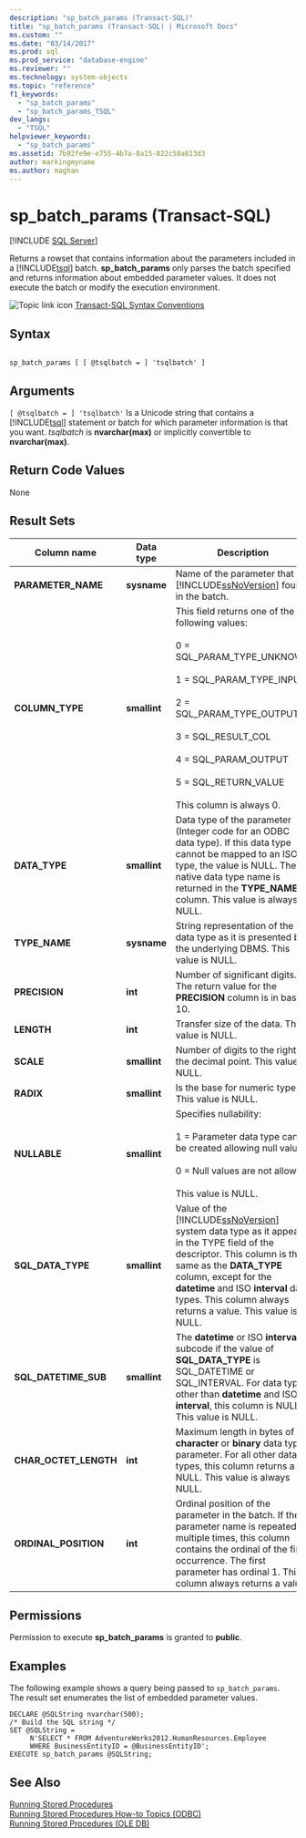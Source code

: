 ```yaml
---
description: "sp_batch_params (Transact-SQL)"
title: "sp_batch_params (Transact-SQL) | Microsoft Docs"
ms.custom: ""
ms.date: "03/14/2017"
ms.prod: sql
ms.prod_service: "database-engine"
ms.reviewer: ""
ms.technology: system-objects
ms.topic: "reference"
f1_keywords: 
  - "sp_batch_params"
  - "sp_batch_params_TSQL"
dev_langs: 
  - "TSQL"
helpviewer_keywords: 
  - "sp_batch_params"
ms.assetid: 7b92fe9e-e755-4b7a-8a15-822c58a813d3
author: markingmyname
ms.author: maghan
---
```

# sp_batch_params (Transact-SQL)
[!INCLUDE [SQL Server](../../includes/applies-to-version/sqlserver.md)]

  Returns a rowset that contains information about the parameters included in a [!INCLUDE[tsql](../../includes/tsql-md.md)] batch. **sp_batch_params** only parses the batch specified and returns information about embedded parameter values. It does not execute the batch or modify the execution environment.  
  
 ![Topic link icon](../../database-engine/configure-windows/media/topic-link.gif "Topic link icon") [Transact-SQL Syntax Conventions](../../t-sql/language-elements/transact-sql-syntax-conventions-transact-sql.md)  
  
## Syntax  
  
```  
  
sp_batch_params [ [ @tsqlbatch = ] 'tsqlbatch' ]   
```  
  
## Arguments  
`[ @tsqlbatch = ] 'tsqlbatch'`
 Is a Unicode string that contains a [!INCLUDE[tsql](../../includes/tsql-md.md)] statement or batch for which parameter information is that you want. *tsqlbatch* is **nvarchar(max)** or implicitly convertible to **nvarchar(max)**.  
  
## Return Code Values  
 None  
  
## Result Sets  
  
|Column name|Data type|Description|  
|-----------------|---------------|-----------------|  
|**PARAMETER_NAME**|**sysname**|Name of the parameter that [!INCLUDE[ssNoVersion](../../includes/ssnoversion-md.md)] found in the batch.|  
|**COLUMN_TYPE**|**smallint**|This field returns one of the following values:<br /><br /> 0 = SQL_PARAM_TYPE_UNKNOWN<br /><br /> 1 = SQL_PARAM_TYPE_INPUT<br /><br /> 2 = SQL_PARAM_TYPE_OUTPUT<br /><br /> 3 = SQL_RESULT_COL<br /><br /> 4 = SQL_PARAM_OUTPUT<br /><br /> 5 = SQL_RETURN_VALUE<br /><br /> This column is always 0.|  
|**DATA_TYPE**|**smallint**|Data type of the parameter (Integer code for an ODBC data type). If this data type cannot be mapped to an ISO type, the value is NULL. The native data type name is returned in the **TYPE_NAME** column. This value is always NULL.|  
|**TYPE_NAME**|**sysname**|String representation of the data type as it is presented by the underlying DBMS. This value is NULL.|  
|**PRECISION**|**int**|Number of significant digits. The return value for the **PRECISION** column is in base 10.|  
|**LENGTH**|**int**|Transfer size of the data. This value is NULL.|  
|**SCALE**|**smallint**|Number of digits to the right of the decimal point. This value is NULL.|  
|**RADIX**|**smallint**|Is the base for numeric types. This value is NULL.|  
|**NULLABLE**|**smallint**|Specifies nullability:<br /><br /> 1 = Parameter data type can be created allowing null values.<br /><br /> 0 = Null values are not allowed.<br /><br /> This value is NULL.|  
|**SQL_DATA_TYPE**|**smallint**|Value of the [!INCLUDE[ssNoVersion](../../includes/ssnoversion-md.md)] system data type as it appears in the TYPE field of the descriptor. This column is the same as the **DATA_TYPE** column, except for the **datetime** and ISO **interval** data types. This column always returns a value. This value is NULL.|  
|**SQL_DATETIME_SUB**|**smallint**|The **datetime** or ISO **interval** subcode if the value of **SQL_DATA_TYPE** is SQL_DATETIME or SQL_INTERVAL. For data types other than **datetime** and ISO **interval**, this column is NULL. This value is NULL.|  
|**CHAR_OCTET_LENGTH**|**int**|Maximum length in bytes of a **character** or **binary** data type parameter. For all other data types, this column returns a NULL. This value is always NULL.|  
|**ORDINAL_POSITION**|**int**|Ordinal position of the parameter in the batch. If the parameter name is repeated multiple times, this column contains the ordinal of the first occurrence. The first parameter has ordinal 1. This column always returns a value.|  
  
## Permissions  
 Permission to execute **sp_batch_params** is granted to **public**.  
  
## Examples  
 The following example shows a query being passed to `sp_batch_params`. The result set enumerates the list of embedded parameter values.  
  
```  
DECLARE @SQLString nvarchar(500);  
/* Build the SQL string */  
SET @SQLString =  
     N'SELECT * FROM AdventureWorks2012.HumanResources.Employee   
     WHERE BusinessEntityID = @BusinessEntityID';  
EXECUTE sp_batch_params @SQLString;  
```  
  
## See Also  
 [Running Stored Procedures](../../relational-databases/native-client-odbc-stored-procedures/running-stored-procedures.md)   
 [Running Stored Procedures How-to Topics &#40;ODBC&#41;](../native-client-odbc-how-to/running-stored-procedures-call-stored-procedures.md)   
 [Running Stored Procedures &#40;OLE DB&#41;](../../relational-databases/native-client/ole-db/stored-procedures-running.md)  
  
